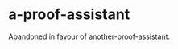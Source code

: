 # a-proof-assistant

Abandoned in favour of [another-proof-assistant](https://github.com/kendfrey/another-proof-assistant).
